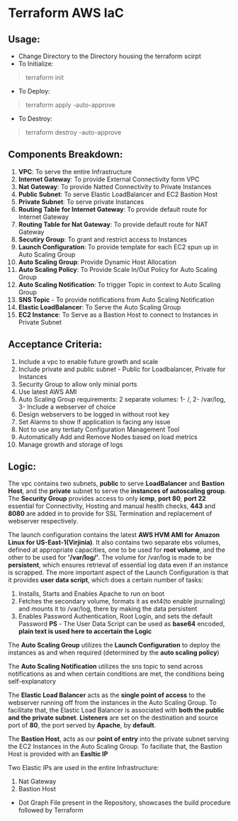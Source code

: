 # Terraform AWS IaC

## Usage:
- Change Directory to the Directory housing the terraform scirpt
- To Initialize:
> terraform init

- To Deploy:
> terraform apply -auto-approve

- To Destroy:
> terraform destroy -auto-approve
## Components Breakdown:
1. **VPC**: To serve the entire Infrastructure
2. **Internet Gateway**: To provide External Connectivity form VPC
3. **Nat Gateway**: To provide Natted Connectivity to Private Instances
4. **Public Subnet**: To serve Elastic LoadBalancer and EC2 Bastion Host
5. **Private Subnet**: To serve private Instances
6. **Routing Table for Internet Gateway**: To provide default route for Internet Gateway
7. **Routing Table for Nat Gateway**: To provide default route for NAT Gateway
8. **Secutiry Group**: To grant and restrict access to Instances
9. **Launch Configuration**: To provide template for each EC2 spun up in Auto Scaling Group
10. **Auto Scaling Group**: Provide Dynamic Host Allocation
11. **Auto Scaling Policy**: To Provide Scale In/Out Policy for Auto Scaling Group
12. **Auto Scaling Notification**: To trigger Topic in context to Auto Scaling Group
13. **SNS Topic** - To provide notifications from Auto Scaling Notification
14. **Elastic LoadBalancer**: To Serve the Auto Scaling Group
15. **EC2 Instance**: To Serve as a Bastion Host to connect to Instances in Private Subnet 
## Acceptance Criteria:
1. Include a vpc to enable future growth and scale
2. Include private and public subnet - Public for Loadbalancer, Private for Instances
3. Security Group to allow only minial ports
4. Use latest AWS AMI
5. Auto Scaling Group requirements: 2 separate volumes: 1- /, 2- /var/log, 3- Include a webserver of choice
6. Design webservers to be logged in without root key
7. Set Alarms to show if application is facing any issue
8. Not to use any tertiaty Configuration Management Tool
9. Automatically Add and Remove Nodes based on load metrics
10. Manage growth and storage of logs
## Logic:
The vpc contains two subnets, **public** to serve **LoadBalancer** and **Bastion Host**, and the **private** subnet to serve the **instances of autoscaling group**. The **Security Group** provides access to only **icmp**, **port 80**, **port 22** essential for Connectivity, Hosting and manual health checks, **443** and **8080** are added in to provide for SSL Termination and replacement of webserver respectively.

The launch configuration contains the latest **AWS HVM AMI for Amazon Linux for US-East-1(Virjinia)**. It also contains two separate ebs volumes, defined at appropriate capacities, one to be used for **root volume**, and the other to be used for **'/var/log/'**. The volume for /var/log is made to be **persistent**, which ensures retrieval of essential log data even if an instance is scrapped. The more important aspect of the Launch Configuration is that it provides **user data script**, which does a certain number of tasks:
1. Installs, Starts and Enables Apache to run on boot
2. Fetches the secondary volume, formats it as ext4(to enable journaling) and mounts it to /var/log, there by making the data persistent
3. Enables Password Authentication, Root Login, and sets the default Password
**PS** - The User Data Script can be used as **base64** encoded, **plain text is used here to accertain the Logic**

The **Auto Scaling Group** utilizes the **Launch Configuration** to deploy the instances as and when required (determined by the **auto scaling policy**)

The **Auto Scaling Notification** utilizes the sns topic to send across notifications as and when certain conditions are met, the conditions being self-explanatory

The **Elastic Load Balancer** acts as the **single point of access** to the webserver running off from the instances in the Auto Scaling Group. To facilitate that, the Elastic Load Balancer is associated with **both the public and the private subnet**. **Listeners** are set on the destination and source port of **80**, the port served by **Apache**, by **default**.

The **Bastion Host**, acts as our **point of entry** into the private subnet serving the EC2 Instances in the Auto Scaling Group. To faciliate that, the Bastion Host is provided with an **Easltic IP**

Two Elastic IPs are used in the entire Infrastructure:
1. Nat Gateway
2. Bastion Host

- Dot Graph File present in the Repository, showcases the build procedure followed by Terraform 

